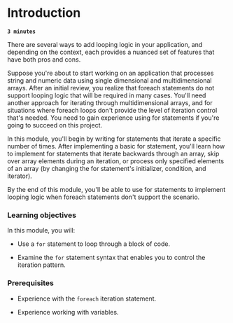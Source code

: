 # Introduction

**`3 minutes`**

There are several ways to add looping logic in your application, and depending on the context, each provides a nuanced set of features that have both pros and cons.

Suppose you're about to start working on an application that processes string and numeric data using single dimensional and multidimensional arrays. After an initial review, you realize that foreach statements do not support looping logic that will be required in many cases. You'll need another approach for iterating through multidimensional arrays, and for situations where foreach loops don't provide the level of iteration control that's needed. You need to gain experience using for statements if you're going to succeed on this project.

In this module, you'll begin by writing for statements that iterate a specific number of times. After implementing a basic for statement, you'll learn how to implement for statements that iterate backwards through an array, skip over array elements during an iteration, or process only specified elements of an array (by changing the for statement's initializer, condition, and iterator).

By the end of this module, you'll be able to use for statements to implement looping logic when foreach statements don't support the scenario.

### Learning objectives

In this module, you will:


- Use a `for` statement to loop through a block of code.

- Examine the `for` statement syntax that enables you to control the iteration pattern.

### Prerequisites


- Experience with the `foreach` iteration statement.

- Experience working with variables.

